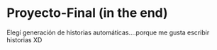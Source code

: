 # Proyecto-Final (in the end)
Elegí  generación de historias automáticas....porque me gusta escribir historias XD
